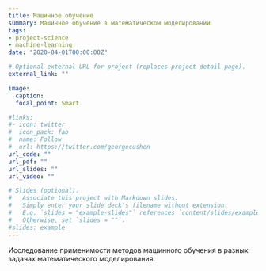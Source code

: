 ```yaml
---
title: Машинное обучение
summary: Машинное обучение в математическом моделировании
tags:
- project-science
- machine-learning
date: "2020-04-01T00:00:00Z"

# Optional external URL for project (replaces project detail page).
external_link: ""

image:
  caption: 
  focal_point: Smart

#links:
#- icon: twitter
#  icon_pack: fab
#  name: Follow
#  url: https://twitter.com/georgecushen
url_code: ""
url_pdf: ""
url_slides: ""
url_video: ""

# Slides (optional).
#   Associate this project with Markdown slides.
#   Simply enter your slide deck's filename without extension.
#   E.g. `slides = "example-slides"` references `content/slides/example-slides.md`.
#   Otherwise, set `slides = ""`.
#slides: example
---
```


Исследование применимости методов машинного обучения в разных задачах математического моделирования.
